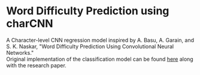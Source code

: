 <h1>Word Difficulty Prediction using charCNN</h1>
A Character-level CNN regression model inspired by A. Basu, A. Garain, and S. K. Naskar, "Word Difficulty Prediction Using Convolutional Neural Networks." <br/>
Original implementation of the classification model can be found <a href="https://github.com/garain/Word-Difficulty-Prediction/blob/master/README.md">here</a> along with the research paper.
